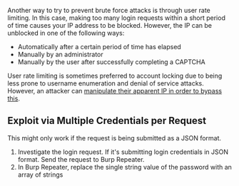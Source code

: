 Another way to try to prevent brute force attacks is through user rate limiting. In this case, making too many login requests within a short period of time causes your IP address to be blocked. However, the IP can be unblocked in one of the following ways:
- Automatically after a certain period of time has elapsed
- Manually by an administrator
- Manually by the user after successfully completing a CAPTCHA

User rate limiting is sometimes preferred to account locking due to being less prone to username enumeration and denial of service attacks. However, an attacker can [manipulate their apparent IP in order to bypass this](obsidian://open?vault=security-notes&file=Offensive%20Security%2FWeb%20Application%20Security%2FServer-side%20Vulnerabilities%2FAuthentication%2FPassword-based%20Authentication%2FFlawed%20Brute%20Force%20Protection%2FIP%20Blocking).

## Exploit via Multiple Credentials per Request
This might only work if the request is being submitted as a JSON format.
1. Investigate the login request. If it's submitting login credentials in JSON format. Send the request to Burp Repeater.
2. In Burp Repeater, replace the single string value of the password with an array of strings